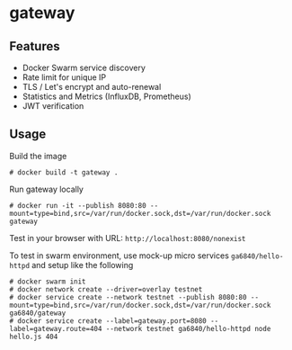 # gateway

## Features
* Docker Swarm service discovery
* Rate limit for unique IP
* TLS / Let's encrypt and auto-renewal
* Statistics and Metrics (InfluxDB, Prometheus)
* JWT verification

## Usage
Build the image
```
# docker build -t gateway .
```

Run gateway locally
```
# docker run -it --publish 8080:80 --mount=type=bind,src=/var/run/docker.sock,dst=/var/run/docker.sock gateway
```

Test in your browser with URL: `http://localhost:8080/nonexist`

To test in swarm environment, use mock-up micro services `ga6840/hello-httpd` and setup like the following
```
# docker swarm init
# docker network create --driver=overlay testnet
# docker service create --network testnet --publish 8080:80 --mount=type=bind,src=/var/run/docker.sock,dst=/var/run/docker.sock ga6840/gateway
# docker service create --label=gateway.port=8080 --label=gateway.route=404 --network testnet ga6840/hello-httpd node hello.js 404
```
